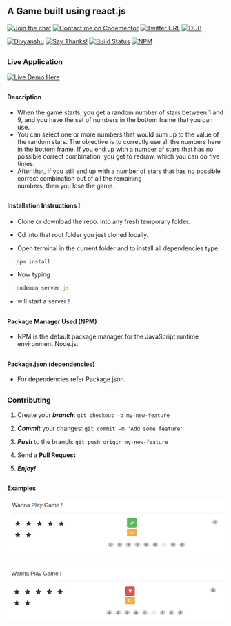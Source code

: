 
## A Game built using react.js

[![Join the chat](https://img.shields.io/badge/gitter-join%20chat%20%E2%86%92-brightgreen.svg)](https://gitter.im/divyanshu001)
[![Contact me on Codementor](https://cdn.codementor.io/badges/contact_me_github.svg)](https://www.codementor.io/divyanshurawat?utm_source=github&utm_medium=button&utm_term=divyanshurawat&utm_campaign=github)
[![Twitter URL](https://img.shields.io/twitter/url/http/shields.io.svg?style=social)](https://twitter.com/r46956)
[![DUB](https://img.shields.io/dub/l/vibe-d.svg?style=flat)](#)

[![Divyanshu](https://img.shields.io/badge/divyanshu-owner-brightgreen.svg?style=flat)](http://www.divyanshurawat.in)
[![Say Thanks!](https://img.shields.io/badge/Say%20Thanks-!-1EAEDB.svg)](https://saythanks.io/to/divyanshu-rawat)
[![Build Status](https://travis-ci.org/divyanshu-rawat/JS-Testing.svg?branch=master)](https://travis-ci.org/divyanshu-rawat/JS-Testing)
[![NPM](https://img.shields.io/badge/npm-v3.10.10-blue.svg)](https://www.npmjs.com/package/npm)

##

### Live Application

[![Live Demo Here](https://img.shields.io/badge/website-up-orange.svg)](http://areactgame.surge.sh/)

##

#### Description  

* When the game starts, you get a random number of stars between 1 and 9, and you have the set of numbers in the
  bottom frame that you can use.
* You can select one or more numbers that would sum up to the value of the random stars.
  The objective is to correctly use all the numbers here in the bottom frame. If you end up with a number of stars that has     no possible correct combination, you get to redraw, which you can do five times.
* After that, if you still end up with a  number of stars that has no possible correct combination out of all the remaining  
  numbers, then you lose the game.

##

#### Installation Instructions :grey_exclamation:

* Clone or download the repo. into any fresh temporary folder.

* Cd into that root folder you just cloned locally.

* Open terminal in the current folder and to install all dependencies type 

```javascript
   npm install 
```

* Now typing 

```javascript
   nodemon server.js
```

* will start a server !

##


#### Package Manager Used (NPM)

* NPM is the default package manager for the JavaScript runtime environment Node.js.

##

#### Package.json (dependencies)
  
* For dependencies refer Package.json.

##


### Contributing

1. Create your **_branch_**: `git checkout -b my-new-feature`

2. **_Commit_** your changes: `git commit -m 'Add some feature'`

3. **_Push_** to the branch: `git push origin my-new-feature`

4. Send a **Pull Request**

5. **_Enjoy!_**

##


#### Examples

![alt tag](https://github.com/divyanshu-rawat/A-React-Game/blob/master/snapshots/correct_answer.png)

##

![alt tag](https://github.com/divyanshu-rawat/A-React-Game/blob/master/snapshots/wrong_answer.png)

##
